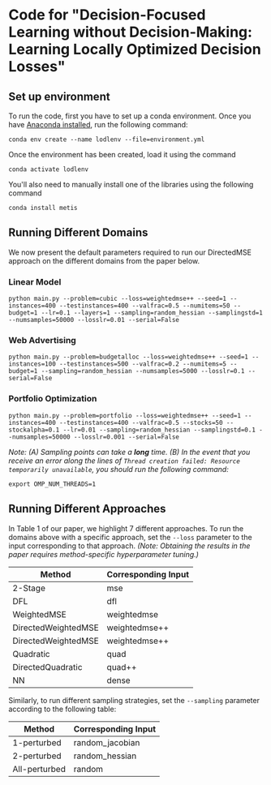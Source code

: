 # Code for "Decision-Focused Learning without Decision-Making: Learning Locally Optimized Decision Losses"

## Set up environment

To run the code, first you have to set up a conda environment. Once you have [Anaconda installed](https://docs.conda.io/projects/conda/en/latest/user-guide/install/index.html), run the following command:
```
conda env create --name lodlenv --file=environment.yml
```
Once the environment has been created, load it using the command
```
conda activate lodlenv
```

You'll also need to manually install one of the libraries using the following command
```
conda install metis
```

## Running Different Domains

We now present the default parameters required to run our DirectedMSE approach on the different domains from the paper below.

### Linear Model

```
python main.py --problem=cubic --loss=weightedmse++ --seed=1 --instances=400 --testinstances=400 --valfrac=0.5 --numitems=50 --budget=1 --lr=0.1 --layers=1 --sampling=random_hessian --samplingstd=1 --numsamples=50000 --losslr=0.01 --serial=False
```

### Web Advertising

```
python main.py --problem=budgetalloc --loss=weightedmse++ --seed=1 --instances=100 --testinstances=500 --valfrac=0.2 --numitems=5 --budget=1 --sampling=random_hessian --numsamples=5000 --losslr=0.1 --serial=False
```

### Portfolio Optimization

```
python main.py --problem=portfolio --loss=weightedmse++ --seed=1 --instances=400 --testinstances=400 --valfrac=0.5 --stocks=50 --stockalpha=0.1 --lr=0.01 --sampling=random_hessian --samplingstd=0.1 --numsamples=50000 --losslr=0.001 --serial=False
```

_Note: (A) Sampling points can take a **long** time. (B) In the event that you receive an error along the lines of `Thread creation failed: Resource temporarily unavailable`, you should run the following command:_

```
export OMP_NUM_THREADS=1
```

## Running Different Approaches

In Table 1 of our paper, we highlight 7 different approaches. To run the domains above with a specific approach, set the `--loss` parameter to the input corresponding to that approach. _(Note: Obtaining the results in the paper requires method-specific hyperparameter tuning.)_

| Method      | Corresponding Input |
| ----------- | ----------- |
| 2-Stage     | mse         |
| DFL         | dfl         |
| WeightedMSE | weightedmse |
| DirectedWeightedMSE | weightedmse++ |
| DirectedWeightedMSE | weightedmse++ |
| Quadratic   | quad |
| DirectedQuadratic | quad++ |
| NN          | dense       |

Similarly, to run different sampling strategies, set the `--sampling` parameter according to the following table:

| Method      | Corresponding Input |
| ----------- | ----------- |
| 1-perturbed     | random_jacobian |
| 2-perturbed     | random_hessian |
| All-perturbed     | random |
